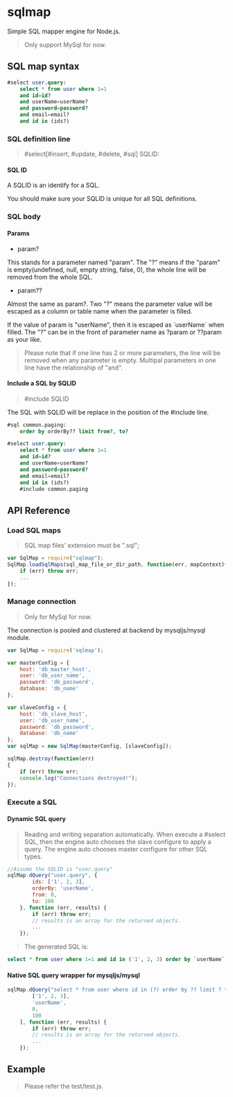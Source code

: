 # sqlmap

Simple SQL mapper engine for Node.js.
>Only support MySql for now.

## SQL map syntax

```sql
#select user.query:
    select * from user where 1=1
    and id=id?
    and userName=userName?
    and password=password?
    and email=email?
    and id in (ids?)
```

### SQL definition line

> #select[#insert, #update, #delete, #sql] SQLID:

#### SQL ID

A SQLID is an identify for a SQL.

You should make sure your SQLID is unique for all SQL definitions.

### SQL body

#### Params

* param?

This stands for a parameter named "param". The "?" means if the "param" is empty(undefined, null, empty string, false, 0), the whole line will be removed from the whole SQL.

* param??

Almost the same as param?. Two "?" means the parameter value will be escaped as a column or table name when the parameter is filled.

If the value of param is "userName", then it is escaped as \`userName\` when filled.
The "?" can be in the front of parameter name as ?param or ??param as your like.
>Please note that if one line has 2 or more parameters, the line will be removed when any parameter is empty. Multipal parameters in one line have the relationship of "and".

#### Include a SQL by SQLID

> #include SQLID

The SQL with SQLID will be replace in the position of the #include line.

```sql
#sql common.paging:
    order by orderBy?? limit from?, to?

#select user.query:
    select * from user where 1=1
    and id=id?
    and userName=userName?
    and password=password?
    and email=email?
    and id in (ids?)
    #include common.paging
```

## API Reference

### Load SQL maps

> SQL map files' extension must be ".sql";

```js
var SqlMap = require("sqlmap");
SqlMap.loadSqlMaps(sql_map_file_or_dir_path, function(err, mapContext){
    if (err) throw err;
    ...
});
```

### Manage connection

> Only for MySql for now.

The connection is pooled and clustered at backend by mysqljs/mysql module.

```js
var SqlMap = require('sqlmap');

var masterConfig = {
    host: 'db_master_host',
    user: 'db_user_name',
    password: 'db_password',
    database: 'db_name'
};

var slaveConfig = {
    host: 'db_slave_host',
    user: 'db_user_name',
    password: 'db_password',
    database: 'db_name'
};
var sqlMap = new SqlMap(masterConfig, [slaveConfig]);

sqlMap.destroy(function(err)
{
    if (err) throw err;
    console.log("Connections destroyed!");
});
```

### Execute a SQL

#### Dynamic SQL query

> Reading and writing separation automatically. 
> When execute a #select SQL, then the engine auto chooses the slave configure to apply a query. The engine auto chooses master configure for other SQL types.

```js
//Assume the SQLID is "user.query"
sqlMap.dQuery("user.query", {
        ids: ['1', 2, 3],
        orderBy: 'userName',
        from: 0,
        to: 100
    }, function (err, results) {
        if (err) throw err;
        // results is an array for the returned objects.
        ...
    });
```

>The generated SQL is:
```sql
select * from user where 1=1 and id in ('1', 2, 3) order by `userName` limit 0, 100
```

#### Native SQL query wrapper for mysqljs/mysql

```js
sqlMap.dQuery("select * from user where id in (?) order by ?? limit ? to ?", [
        ['1', 2, 3],
        'userName',
        0,
        100
    ], function (err, results) {
        if (err) throw err;
        // results is an array for the returned objects.
        ...
    });
```

## Example

>Please refer the test/test.js.
